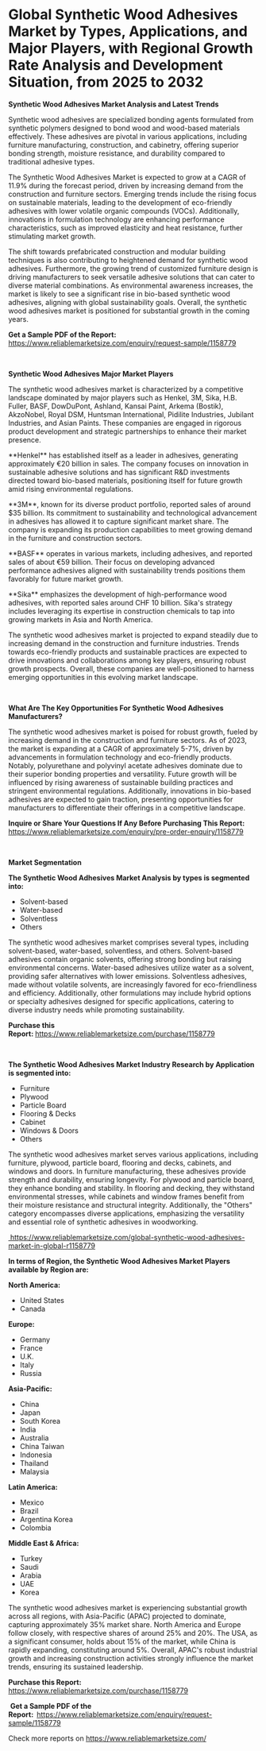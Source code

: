 <p><h1>Global Synthetic Wood Adhesives Market by Types, Applications, and Major Players, with Regional Growth Rate Analysis and Development Situation, from 2025 to 2032</h1></p><p><strong>Synthetic Wood Adhesives Market Analysis and Latest Trends</strong></p>
<p><p>Synthetic wood adhesives are specialized bonding agents formulated from synthetic polymers designed to bond wood and wood-based materials effectively. These adhesives are pivotal in various applications, including furniture manufacturing, construction, and cabinetry, offering superior bonding strength, moisture resistance, and durability compared to traditional adhesive types.</p><p>The Synthetic Wood Adhesives Market is expected to grow at a CAGR of 11.9% during the forecast period, driven by increasing demand from the construction and furniture sectors. Emerging trends include the rising focus on sustainable materials, leading to the development of eco-friendly adhesives with lower volatile organic compounds (VOCs). Additionally, innovations in formulation technology are enhancing performance characteristics, such as improved elasticity and heat resistance, further stimulating market growth.</p><p>The shift towards prefabricated construction and modular building techniques is also contributing to heightened demand for synthetic wood adhesives. Furthermore, the growing trend of customized furniture design is driving manufacturers to seek versatile adhesive solutions that can cater to diverse material combinations. As environmental awareness increases, the market is likely to see a significant rise in bio-based synthetic wood adhesives, aligning with global sustainability goals. Overall, the synthetic wood adhesives market is positioned for substantial growth in the coming years.</p></p>
<p><strong>Get a Sample PDF of the Report:&nbsp;</strong> <a href="https://www.reliablemarketsize.com/enquiry/request-sample/1158779?utm_campaign=3175&utm_medium=2&utm_source=Github&utm_content=ia&utm_term=22032025&utm_id=synthetic-wood-adhesives">https://www.reliablemarketsize.com/enquiry/request-sample/1158779</a></p>
<p>&nbsp;</p>
<p><strong>Synthetic Wood Adhesives Major Market Players</strong></p>
<p><p>The synthetic wood adhesives market is characterized by a competitive landscape dominated by major players such as Henkel, 3M, Sika, H.B. Fuller, BASF, DowDuPont, Ashland, Kansai Paint, Arkema (Bostik), AkzoNobel, Royal DSM, Huntsman International, Pidilite Industries, Jubilant Industries, and Asian Paints. These companies are engaged in rigorous product development and strategic partnerships to enhance their market presence.</p><p>**Henkel** has established itself as a leader in adhesives, generating approximately €20 billion in sales. The company focuses on innovation in sustainable adhesive solutions and has significant R&D investments directed toward bio-based materials, positioning itself for future growth amid rising environmental regulations.</p><p>**3M**, known for its diverse product portfolio, reported sales of around $35 billion. Its commitment to sustainability and technological advancement in adhesives has allowed it to capture significant market share. The company is expanding its production capabilities to meet growing demand in the furniture and construction sectors.</p><p>**BASF** operates in various markets, including adhesives, and reported sales of about €59 billion. Their focus on developing advanced performance adhesives aligned with sustainability trends positions them favorably for future market growth.</p><p>**Sika** emphasizes the development of high-performance wood adhesives, with reported sales around CHF 10 billion. Sika's strategy includes leveraging its expertise in construction chemicals to tap into growing markets in Asia and North America.</p><p>The synthetic wood adhesives market is projected to expand steadily due to increasing demand in the construction and furniture industries. Trends towards eco-friendly products and sustainable practices are expected to drive innovations and collaborations among key players, ensuring robust growth prospects. Overall, these companies are well-positioned to harness emerging opportunities in this evolving market landscape.</p></p>
<p>&nbsp;</p>
<p><strong>What Are The Key Opportunities For Synthetic Wood Adhesives Manufacturers?</strong></p>
<p><p>The synthetic wood adhesives market is poised for robust growth, fueled by increasing demand in the construction and furniture sectors. As of 2023, the market is expanding at a CAGR of approximately 5-7%, driven by advancements in formulation technology and eco-friendly products. Notably, polyurethane and polyvinyl acetate adhesives dominate due to their superior bonding properties and versatility. Future growth will be influenced by rising awareness of sustainable building practices and stringent environmental regulations. Additionally, innovations in bio-based adhesives are expected to gain traction, presenting opportunities for manufacturers to differentiate their offerings in a competitive landscape.</p></p>
<p><strong>Inquire or Share Your Questions If Any Before Purchasing This Report:</strong> <a href="https://www.reliablemarketsize.com/enquiry/pre-order-enquiry/1158779?utm_campaign=3175&utm_medium=2&utm_source=Github&utm_content=ia&utm_term=22032025&utm_id=synthetic-wood-adhesives">https://www.reliablemarketsize.com/enquiry/pre-order-enquiry/1158779</a></p>
<p>&nbsp;</p>
<p><strong>Market Segmentation</strong></p>
<p><strong>The Synthetic Wood Adhesives Market Analysis by types is segmented into:</strong></p>
<p><ul><li>Solvent-based</li><li>Water-based</li><li>Solventless</li><li>Others</li></ul></p>
<p><p>The synthetic wood adhesives market comprises several types, including solvent-based, water-based, solventless, and others. Solvent-based adhesives contain organic solvents, offering strong bonding but raising environmental concerns. Water-based adhesives utilize water as a solvent, providing safer alternatives with lower emissions. Solventless adhesives, made without volatile solvents, are increasingly favored for eco-friendliness and efficiency. Additionally, other formulations may include hybrid options or specialty adhesives designed for specific applications, catering to diverse industry needs while promoting sustainability.</p></p>
<p><strong>Purchase this Report:&nbsp;</strong><a href="https://www.reliablemarketsize.com/purchase/1158779?utm_campaign=3175&utm_medium=2&utm_source=Github&utm_content=ia&utm_term=22032025&utm_id=synthetic-wood-adhesives">https://www.reliablemarketsize.com/purchase/1158779</a></p>
<p>&nbsp;</p>
<p><strong>The Synthetic Wood Adhesives Market Industry Research by Application is segmented into:</strong></p>
<p><ul><li>Furniture</li><li>Plywood</li><li>Particle Board</li><li>Flooring & Decks</li><li>Cabinet</li><li>Windows & Doors</li><li>Others</li></ul></p>
<p><p>The synthetic wood adhesives market serves various applications, including furniture, plywood, particle board, flooring and decks, cabinets, and windows and doors. In furniture manufacturing, these adhesives provide strength and durability, ensuring longevity. For plywood and particle board, they enhance bonding and stability. In flooring and decking, they withstand environmental stresses, while cabinets and window frames benefit from their moisture resistance and structural integrity. Additionally, the "Others" category encompasses diverse applications, emphasizing the versatility and essential role of synthetic adhesives in woodworking.</p></p>
<p><a href="https://www.reliablemarketsize.com/global-synthetic-wood-adhesives-market-in-global-r1158779?utm_campaign=3175&utm_medium=2&utm_source=Github&utm_content=ia&utm_term=22032025&utm_id=synthetic-wood-adhesives">&nbsp;https://www.reliablemarketsize.com/global-synthetic-wood-adhesives-market-in-global-r1158779</a></p>
<p><strong>In terms of Region, the Synthetic Wood Adhesives Market Players available by Region are:</strong></p>
<p>
    <p> <strong> North America: </strong>
        <ul>
            <li>United States</li>
            <li>Canada</li>
        </ul>
        </p> 
    <p> <strong> Europe: </strong>
        <ul>
            <li>Germany</li>
            <li>France</li>
            <li>U.K.</li>
            <li>Italy</li>
            <li>Russia</li>
        </ul>
        </p> 
    <p> <strong> Asia-Pacific: </strong>
        <ul>
            <li>China</li>
            <li>Japan</li>
            <li>South Korea</li>
            <li>India</li>
            <li>Australia</li>
            <li>China Taiwan</li>
            <li>Indonesia</li>
            <li>Thailand</li>
            <li>Malaysia</li>
        </ul>
        </p> 
    <p> <strong> Latin America: </strong>
        <ul>
            <li>Mexico</li>
            <li>Brazil</li>
            <li>Argentina Korea</li>
            <li>Colombia</li>
        </ul>
        </p> 
    <p> <strong> Middle East & Africa: </strong>
        <ul>
            <li>Turkey</li>
            <li>Saudi</li>
            <li>Arabia</li>
            <li>UAE</li>
            <li>Korea</li>
        </ul>
    </p>
    </p>
<p><p>The synthetic wood adhesives market is experiencing substantial growth across all regions, with Asia-Pacific (APAC) projected to dominate, capturing approximately 35% market share. North America and Europe follow closely, with respective shares of around 25% and 20%. The USA, as a significant consumer, holds about 15% of the market, while China is rapidly expanding, constituting around 5%. Overall, APAC's robust industrial growth and increasing construction activities strongly influence the market trends, ensuring its sustained leadership.</p></p>
<p><strong>Purchase this Report: </strong><a href="https://www.reliablemarketsize.com/purchase/1158779?utm_campaign=3175&utm_medium=2&utm_source=Github&utm_content=ia&utm_term=22032025&utm_id=synthetic-wood-adhesives">https://www.reliablemarketsize.com/purchase/1158779</a></p>
<p>&nbsp;<strong>Get a Sample PDF of the Report:&nbsp;&nbsp;</strong><a href="https://www.reliablemarketsize.com/enquiry/request-sample/1158779?utm_campaign=3175&utm_medium=2&utm_source=Github&utm_content=ia&utm_term=22032025&utm_id=synthetic-wood-adhesives">https://www.reliablemarketsize.com/enquiry/request-sample/1158779</a></p>
<p><strong></strong></p>
<p>Check more reports on <a href="https://www.reliablemarketsize.com/?utm_campaign=3175&utm_medium=2&utm_source=Github&utm_content=ia&utm_term=22032025&utm_id=synthetic-wood-adhesives">https://www.reliablemarketsize.com/</a></p>